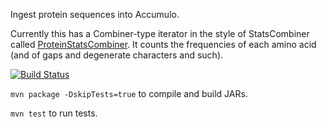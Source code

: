 Ingest protein sequences into Accumulo.

Currently this has a Combiner-type iterator in the style of StatsCombiner called [ProteinStatsCombiner](src/main/java/edu/stevens/ProteinStatsCombiner.java). It counts the frequencies of each amino acid (and of gaps and degenerate characters and such).

[![Build Status](https://travis-ci.org/Stevens-GraphGroup/HBaaS-Ingester.svg)](https://travis-ci.org/Stevens-GraphGroup/HBaaS-Ingester)



`mvn package -DskipTests=true` to compile and build JARs.

`mvn test` to run tests.

